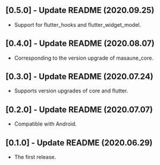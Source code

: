 ## [0.5.0] - Update README (2020.09.25)

* Support for flutter_hooks and flutter_widget_model.

## [0.4.0] - Update README (2020.08.07)

* Corresponding to the version upgrade of masaune_core.

## [0.3.0] - Update README (2020.07.24)

* Supports version upgrades of core and flutter.

## [0.2.0] - Update README (2020.07.07)

* Compatible with Android.

## [0.1.0] - Update README (2020.06.29)

* The first release.

